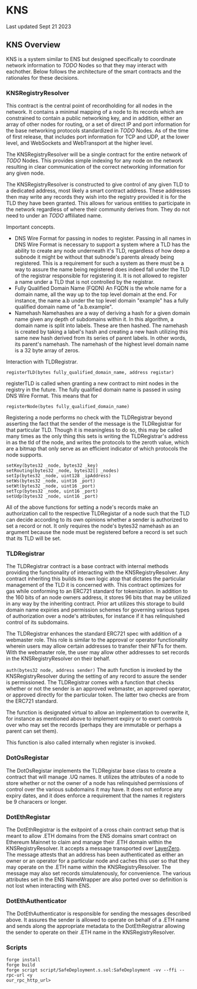 # KNS

Last updated Sept 21 2023

## KNS Overview

KNS is a system similar to ENS but designed specifically to coordinate network information to *TODO* Nodes so that they may interact with eachother. Below follows the architecture of the smart contracts and the rationales for these decisions.

### KNSRegistryResolver

This contract is the central point of recordholding for all nodes in the network. It contains a minimal mapping of a node to its records which are constrained to contain a public networking key, and in addition, either an array of other nodes for routing, or a set of direct IP and port information for the base networking protocols standardized in *TODO* Nodes. As of the time of first release, that includes port information for TCP and UDP, at the lower level, and WebSockets and WebTransport at the higher level.

The KNSRegistryResolver will be a single contract for the entire network of *TODO* Nodes. This provides simple indexing for any node on the network resulting in clear communication of the correct networking information for any given node.

The KNSRegistryResolver is constructed to give control of any given TLD to a dedicated address, most likely a smart contract address. These addresses then may write any records they wish into the registry provided it is for the TLD they have been granted. This allows for various entities to participate in the network regardless of where their community derives from. They do not need to under an *TODO* affiliated name.

Important concepts.

* DNS Wire Format for passing in nodes to register.
  Passing in all names in DNS Wire Format is necessary to support a system where a TLD has the ability to create any node underneath it's TLD, regardless of how deep a subnode it might be without that subnode's parents already being registered. This is a requirement for such a system as there must be a way to assure the name being registered does indeed fall under the TLD of the registrar responsible for registering it. It is not allowed to register a name under a TLD that is not controlled by the registrar.
* Fully Qualified Domain Name (FQDN)
  An FQDN is the whole name for a domain name, all the way up to the top level domain at the end. For instance, the name a.b under the top level domain "example" has a fully qualified domain name of "a.b.example".
* Namehash
  Namehashes are a way of deriving a hash for a given domain name given any depth of subdomains within it. In this algorithm, a domain name is split into labels. These are then hashed. The namehash is created by taking a label's hash and creating a new hash utilizing this same new hash derived from its series of parent labels. In other words, its parent's namehash. The namehash of the highest level domain name is a 32 byte array of zeros.

Interaction with TLDRegistrar.

`registerTLD(bytes fully_qualified_domain_name, address registar)`

registerTLD is called when granting a new contract to mint nodes in the registry in the future. The fully qualified domain name is passed in using DNS Wire Format. This means that for

`registerNode(bytes fully_qualified_domain_name)`

Registering a node performs no check with the TLDRegistrar beyond asserting the fact that the sender of the message is the TLDRegistrar for that particular TLD. Though it is meaningless to do so, this may be called many times as the only thing this sets is writing the TLDRegistrar's address in as the tld of the node, and writes the protocols to the zeroth value, which are a bitmap that only serve as an efficient indicator of which protocols the node supports.

```
setKey(bytes32 _node, bytes32 _key)
setRouting(bytes32 _node, bytes32[] _nodes)
setIp(bytes32 _node, uint128 _ipAddress)
setWs(bytes32 _node, uint16 _port)
setWt(bytes32 _node, uint16 _port)
setTcp(bytes32 _node, uint16 _port)
setUdp(bytes32 _node, uint16 _port)
```

All of the above functions for setting a node's records make an authorization call to the respective TLDRegistar of a node such that the TLD can decide according to its own opinions whether a sender is authorized to set a record or not. It only requires the node's bytes32 namehash as an argument because the node must be registered before a record is set such that its TLD will be set.

### TLDRegistrar

The TLDRegistrar contract is a base contract with internal methods providing the functionality of interacting with the KNSRegistryResolver. Any contract inheriting this builds its own logic atop that dictates the particular management of the TLD it is concerned with. This contract optimizes for gas while conforming to an ERC721 standard for tokenization. In addition to the 160 bits of an node owners address, it stores 96 bits that may be utilized in any way by the inheriting contract. Prior art utilizes this storage to build domain name expiries and permission schemes for governing various types of authorization over a node's attributes, for instance if it has relinquished control of its subdomains.

The TLDRegistrar enhances the standard ERC721 spec with addition of a webmaster role. This role is similar to the approval or operator functionality wherein users may allow certain addresses to transfer their NFTs for them. With the webmaster role, the user may allow other addresses to set records in the KNSRegistryResolver on their behalf.

`auth(bytes32 node, address sender)`
The auth function is invoked by the KNSRegistryResolver during the setting of any record to assure the sender is permissioned. The TLDRegistrar comes with a function that checks whether or not the sender is an approved webmaster, an approved operator, or approved directly for the particular token. The latter two checks are from the ERC721 standard.

The function is designated virtual to allow an implementation to overwrite it, for instance as mentioned above to implement expiry or to exert controls over who may set the records (perhaps they are immutable or perhaps a parent can set them).

This function is also called internally when register is invoked.

### DotOsRegistar

The DotOsRegistar implements the TLDRegistar base class to create a contract that will manage .UQ names. It utilizes the attributes of a node to store whether or not the owner of a node has relinquished permissions of control over the various subdomains it may have. It does not enforce any expiry dates, and it does enforce a requirement that the names it registers be 9 characers or longer.

### DotEthRegistar

The DotEthRegistrar is the exitpoint of a cross chain contract setup that is meant to allow .ETH domains from the ENS domains smart contract on Ethereum Mainnet to claim and manage their .ETH domain within the KNSRegistryResolver. It accepts a message transported over [LayerZero](https://github.com/LayerZero-Labs/LayerZero). The message attests that an address has been authenticated as either an owner or an operator for a particular node and caches this user so that they may operate on the .ETH name within the KNSRegistryResolver. The message may also set records simulatenously, for convenience. The various attributes set in the ENS NameWrapper are also ported over so definition is not lost when interacting with ENS.

### DotEthAuthenticator

The DotEthAuthenticator is responsible for sending the messages described above. It assures the sender is allowed to operate on behalf of a .ETH name and sends along the appropriate metadata to the DotEthRegistrar allowing the sender to operate on their .ETH name in the KNSRegistryResolver.

### Scripts

```
forge install
forge build
forge script script/SafeDeployment.s.sol:SafeDeployment -vv --ffi --rpc-url <y
our_rpc_http_url>
```